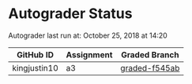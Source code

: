 # Autograder Status
Autograder last run at: October 25, 2018 at 14:20

| GitHub ID | Assignment | Graded Branch |
|-----------|------------|---------------|
| kingjustin10 | a3 | [graded-f545ab](https://github.com/Fall2018COMP401-001/a3-kingjustin10/tree/graded-f545ab) | 
